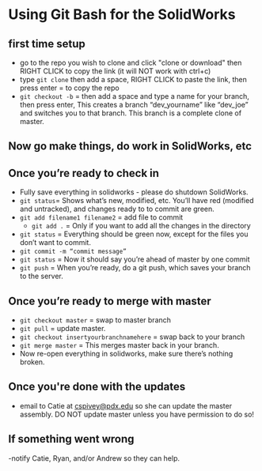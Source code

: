 ﻿# Using Git Bash for the SolidWorks

## first time setup
- go to the repo you wish to clone and click "clone or download" then RIGHT CLICK to copy the link (it will NOT work with ctrl+c)
- type `git clone` then add a space, RIGHT CLICK to paste the link, then press enter =  to copy the repo
- `git checkout -b` = then add a space and type a name for your branch, then press enter, This creates a branch “dev_yourname” like “dev_joe” and switches you to that branch. This branch is a complete clone of master.
  
## Now go make things, do work in SolidWorks, etc

## Once you’re ready to check in
- Fully save everything in solidworks - please do shutdown SolidWorks.
- `git status`=  Shows what’s new, modified, etc. You’ll have red (modified and untracked), and changes ready to to commit are green.
- `git add filename1 filename2` = add file to commit
    - `git add .` =  Only if you want to add all the changes in the directory
- `git status` =  Everything should be green now, except for the files you don’t want to commit.
- `git commit -m “commit message”`
- `git status` =  Now it should say you’re ahead of master by one commit
- `git push` =  When you’re ready, do a git push, which saves your branch to the server.

## Once you’re ready to merge with master
- `git checkout master` = swap to master branch
- `git pull` = update master.
- `git checkout insertyourbranchnamehere` = swap back to your branch
- `git merge master` =  This merges master back in your branch.
- Now re-open everything in solidworks, make sure there’s nothing broken.

## Once you're done with the updates
- email to Catie at cspivey@pdx.edu so she can update the master assembly. DO NOT update master unless you have permission to do so!

## If something went wrong
-notify Catie, Ryan, and/or Andrew so they can help. 
